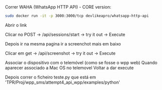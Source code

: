 Correr WAHA (WhatsApp HTTP API) - CORE version:
```bash
sudo docker run -it -p 3000:3000/tcp devlikeapro/whatsapp-http-api
```
Abrir o link

Clicar no POST -> /api/sessions/start -> try it out -> Execute

Depois ir na mesma pagina ir a screenchot mais em baixo

Clicar em get -> /api/screenshot -> try it out -> Execute

Associar o dispositivo com o telemóvel (como se fosse o wpp web)
Quando aparecer associado a Mac OS no telemovel
Voltar a dar execute

Depois correr o ficheiro teste.py que está em 'TPR/Proj/wpp_sms/attempt4_api_wpp/examples/python'
